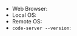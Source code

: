 <!--
Please file all questions and support requests at https://www.reddit.com/r/codeserver/
The issue tracker is only for bugs.

Please see https://github.com/cdr/code-server/blob/master/doc/FAQ.md#how-do-i-debug-issues-with-code-server
and include any logging information relevant to the issue.

Please search for existing issues before filing.

Please ensure you cannot reproduce on VS Code before filing.

Please fill in the issue template or we will close your issue!
-->

- Web Browser:
- Local OS:
- Remote OS:
- `code-server --version`:
